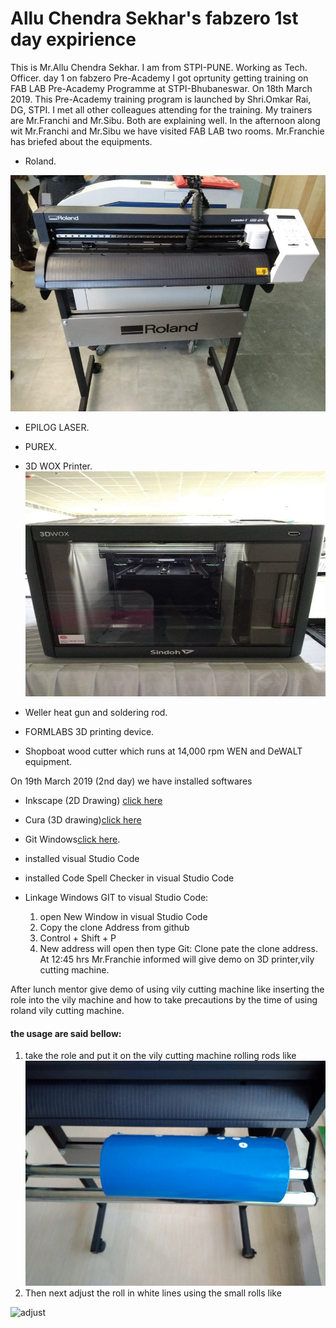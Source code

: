 # Allu Chendra Sekhar's fabzero 1st day expirience 
This is Mr.Allu Chendra Sekhar. I am from STPI-PUNE. Working as Tech. Officer.
day 1 on fabzero Pre-Academy
I got oprtunity getting training on FAB LAB Pre-Academy Programme at STPI-Bhubaneswar. On 18th March 2019.
This Pre-Academy training program is launched by Shri.Omkar Rai, DG, STPI.
I met all other colleagues attending for the training. 
My trainers are Mr.Franchi and Mr.Sibu.
Both are explaining well. 
In the afternoon along wit Mr.Franchi and Mr.Sibu we have visited FAB LAB two rooms. 
Mr.Franchie has briefed about the equipments. 

- Roland.<br>

![](image/roland_vily_cuttin_plotter.jpg)
- EPILOG LASER.
- PUREX.
- 3D WOX Printer.
![](image/3dprinter.jpg)

- Weller heat gun and soldering rod.
- FORMLABS 3D printing device.
- Shopboat wood cutter which runs at 14,000 rpm WEN and DeWALT equipment.


On 19th March 2019 (2nd day)
we have installed softwares 
- Inkscape (2D Drawing)
[click here](https://inkscape.org/release/inkscape-0.92.4/windows/64-bit/exe/dl/)
- Cura (3D drawing)[click here](https://ultimaker.com/en/products/ultimaker-cura-software)
- Git Windows[click here](https://git-scm.com/download/win).

- installed visual Studio Code
- installed Code Spell Checker in visual Studio Code
- Linkage Windows GIT to visual Studio Code:
    1. open New Window in visual Studio Code
    2. Copy the clone Address from github
    3. Control + Shift + P
    4. New address will open then type Git: Clone pate the clone address. 
At 12:45 hrs Mr.Franchie informed will give demo on 3D printer,vily cutting machine.

After lunch mentor give demo of using vily cutting machine like inserting the role into the vily machine and how to take precautions by the time of using roland vily cutting machine.
#### the usage are said bellow:
1. take the role and put it on the vily cutting machine rolling rods
like <br>
![ rolling rods](image/rollsrod.jpg)<br>
2. Then next adjust the roll in white lines using the small rolls 
like <br>

![adjust](adjust_small.jpg)


